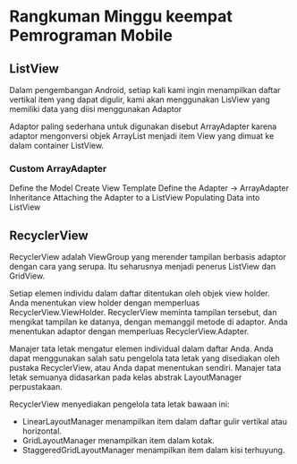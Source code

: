 # Rangkuman Minggu keempat Pemrograman Mobile

## ListView

Dalam pengembangan Android, setiap kali kami ingin menampilkan daftar vertikal item yang dapat digulir, kami akan menggunakan LisView yang memiliki data yang diisi menggunakan Adaptor

Adaptor paling sederhana untuk digunakan disebut ArrayAdapter karena adaptor mengonversi objek ArrayList menjadi item View yang dimuat ke dalam container ListView.

### Custom ArrayAdapter

Define the Model
Create View Template
Define the Adapter -> ArrayAdapter Inheritance
Attaching the Adapter to a ListView
Populating Data into ListView


## RecyclerView

RecyclerView adalah ViewGroup yang merender tampilan berbasis adaptor dengan cara yang serupa. Itu seharusnya menjadi penerus ListView dan 
GridView. 

Setiap elemen individu dalam daftar ditentukan oleh objek view holder. Anda menentukan view holder dengan memperluas RecyclerView.ViewHolder.
RecyclerView meminta tampilan tersebut, dan mengikat tampilan ke datanya, dengan memanggil metode di adaptor. Anda menentukan adaptor dengan memperluas RecyclerView.Adapter.

Manajer tata letak mengatur elemen individual dalam daftar Anda. Anda dapat menggunakan salah satu pengelola tata letak yang disediakan oleh pustaka RecyclerView, atau Anda dapat menentukan sendiri. Manajer tata letak semuanya didasarkan pada kelas abstrak LayoutManager perpustakaan.

RecyclerView menyediakan pengelola tata letak bawaan ini:
- LinearLayoutManager menampilkan item dalam daftar gulir vertikal atau horizontal.
- GridLayoutManager menampilkan item dalam kotak.
- StaggeredGridLayoutManager menampilkan item dalam kisi terhuyung.